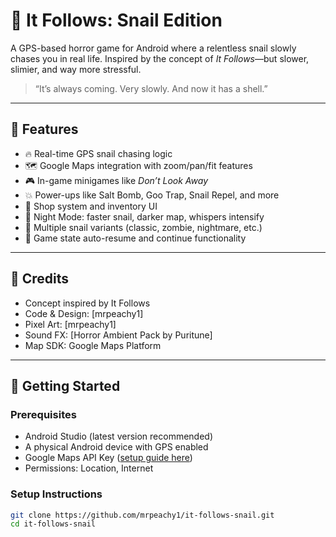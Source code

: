 # 🐌 It Follows: Snail Edition

A GPS-based horror game for Android where a relentless snail slowly chases you in real life. Inspired by the concept of *It Follows*—but slower, slimier, and way more stressful.

> “It’s always coming. Very slowly. And now it has a shell.”

---

## 📱 Features

- 🔥 Real-time GPS snail chasing logic  
- 🗺️ Google Maps integration with zoom/pan/fit features  
- 🎮 In-game minigames like *Don’t Look Away*  
- 💥 Power-ups like Salt Bomb, Goo Trap, Snail Repel, and more  
- 🛒 Shop system and inventory UI  
- 🌙 Night Mode: faster snail, darker map, whispers intensify  
- 🧟 Multiple snail variants (classic, zombie, nightmare, etc.)  
- 💾 Game state auto-resume and continue functionality
---
## 🧙 Credits
- Concept inspired by It Follows
- Code & Design: [mrpeachy1]
- Pixel Art: [mrpeachy1]
- Sound FX: [Horror Ambient Pack by Puritune]
- Map SDK: Google Maps Platform

---
## 🚀 Getting Started

### Prerequisites

- Android Studio (latest version recommended)  
- A physical Android device with GPS enabled  
- Google Maps API Key ([setup guide here](https://developers.google.com/maps/documentation/android-sdk/start))  
- Permissions: Location, Internet

### Setup Instructions

```bash
git clone https://github.com/mrpeachy1/it-follows-snail.git
cd it-follows-snail

